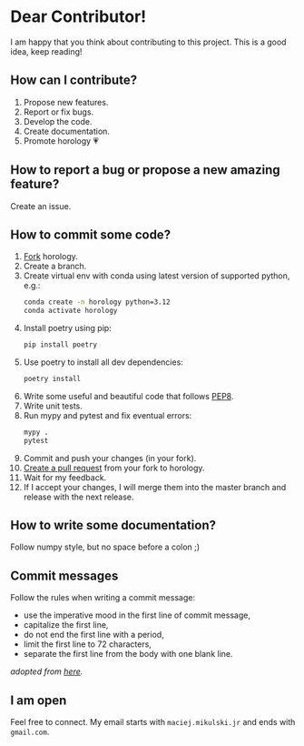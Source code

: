 # Dear Contributor!

I am happy that you think about contributing to this project. This is a good idea, keep reading!

## How can I contribute?
1. Propose new features.
2. Report or fix bugs.
3. Develop the code.
4. Create documentation.
5. Promote horology :heartpulse:

## How to report a bug or propose a new amazing feature?
Create an issue. 

## How to commit some code?
1. [Fork](https://help.github.com/en/github/getting-started-with-github/fork-a-repo) horology.
2. Create a branch.
3. Create virtual env with conda using latest version of supported python, e.g.:
    ```bash
    conda create -n horology python=3.12
    conda activate horology
    ```
4. Install poetry using pip:
    ```bash
    pip install poetry
    ```
5. Use poetry to install all dev dependencies:
    ```bash
    poetry install
    ```
6. Write some useful and beautiful code that follows [PEP8](https://www.python.org/dev/peps/pep-0008/).
7. Write unit tests.
8. Run mypy and pytest and fix eventual errors:
    ```bash
    mypy .
    pytest
    ```
9. Commit and push your changes (in your fork).
10. [Create a pull request](https://help.github.com/en/github/collaborating-with-issues-and-pull-requests/creating-a-pull-request-from-a-fork) 
from your fork to horology.
11. Wait for my feedback.
12. If I accept your changes, I will merge them into the master branch and release with the next release.

## How to write some documentation?
Follow numpy style, but no space before a colon ;)

## Commit messages
Follow the rules when writing a commit message:
- use the imperative mood in the first line of commit message,
- capitalize the first line,
- do not end the first line with a period,
- limit the first line to 72 characters,
- separate the first line from the body with one blank line.

_adopted from [here](https://chris.beams.io/posts/git-commit#seven-rules)._


## I am open
Feel free to connect. My email starts with `maciej.mikulski.jr` and ends with `gmail.com`.
